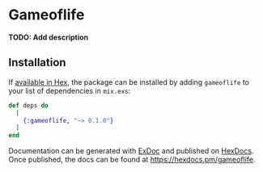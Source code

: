 # Gameoflife

**TODO: Add description**

## Installation

If [available in Hex](https://hex.pm/docs/publish), the package can be installed
by adding `gameoflife` to your list of dependencies in `mix.exs`:

```elixir
def deps do
  [
    {:gameoflife, "~> 0.1.0"}
  ]
end
```

Documentation can be generated with [ExDoc](https://github.com/elixir-lang/ex_doc)
and published on [HexDocs](https://hexdocs.pm). Once published, the docs can
be found at <https://hexdocs.pm/gameoflife>.

